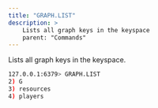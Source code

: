 ```yaml
---
title: "GRAPH.LIST"
description: >
    Lists all graph keys in the keyspace
    parent: "Commands"
---
```


Lists all graph keys in the keyspace.

```sh
127.0.0.1:6379> GRAPH.LIST
2) G
3) resources
4) players
```
